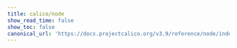 ```yaml
---
title: calico/node
show_read_time: false
show_toc: false
canonical_url: 'https://docs.projectcalico.org/v3.9/reference/node/index'
---
```

